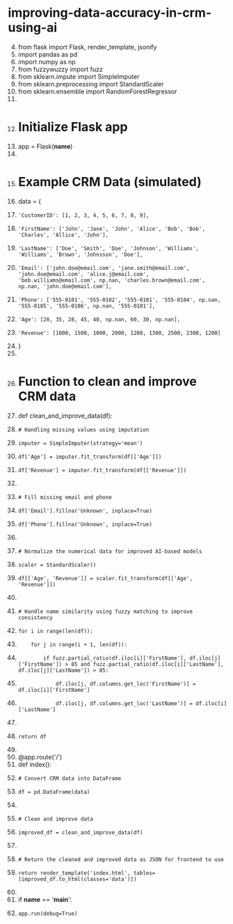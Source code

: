 # improving-data-accuracy-in-crm-using-ai

4.	from flask import Flask, render_template, jsonify
5.	import pandas as pd
6.	import numpy as np
7.	from fuzzywuzzy import fuzz
8.	from sklearn.impute import SimpleImputer
9.	from sklearn.preprocessing import StandardScaler
10.	from sklearn.ensemble import RandomForestRegressor
11.	
12.	# Initialize Flask app
13.	app = Flask(__name__)
14.	
15.	# Example CRM Data (simulated)
16.	data = {
17.	    'CustomerID': [1, 2, 3, 4, 5, 6, 7, 8, 9],
18.	    'FirstName': ['John', 'Jane', 'John', 'Alice', 'Bob', 'Bob', 'Charles', 'Allice', 'John'],
19.	    'LastName': ['Doe', 'Smith', 'Doe', 'Johnson', 'Williams', 'Williams', 'Brown', 'Johnsson', 'Doe'],
20.	    'Email': ['john.doe@email.com', 'jane.smith@email.com', 'john.doe@email.com', 'alice.j@email.com', 'bob.williams@email.com', np.nan, 'charles.brown@email.com', np.nan, 'john.doe@email.com'],
21.	    'Phone': ['555-0101', '555-0102', '555-0101', '555-0104', np.nan, '555-0105', '555-0106', np.nan, '555-0101'],
22.	    'Age': [28, 35, 28, 45, 40, np.nan, 60, 30, np.nan],
23.	    'Revenue': [1000, 1500, 1000, 2000, 1200, 1300, 2500, 2300, 1200]
24.	}
25.	
26.	# Function to clean and improve CRM data
27.	def clean_and_improve_data(df):
28.	    # Handling missing values using imputation
29.	    imputer = SimpleImputer(strategy='mean')
30.	    df['Age'] = imputer.fit_transform(df[['Age']])
31.	    df['Revenue'] = imputer.fit_transform(df[['Revenue']])
32.	
33.	    # Fill missing email and phone
34.	    df['Email'].fillna('Unknown', inplace=True)
35.	    df['Phone'].fillna('Unknown', inplace=True)
36.	
37.	    # Normalize the numerical data for improved AI-based models
38.	    scaler = StandardScaler()
39.	    df[['Age', 'Revenue']] = scaler.fit_transform(df[['Age', 'Revenue']])
40.	
41.	    # Handle name similarity using fuzzy matching to improve consistency
42.	    for i in range(len(df)):
43.	        for j in range(i + 1, len(df)):
44.	            if fuzz.partial_ratio(df.iloc[i]['FirstName'], df.iloc[j]['FirstName']) > 85 and fuzz.partial_ratio(df.iloc[i]['LastName'], df.iloc[j]['LastName']) > 85:
45.	                df.iloc[j, df.columns.get_loc('FirstName')] = df.iloc[i]['FirstName']
46.	                df.iloc[j, df.columns.get_loc('LastName')] = df.iloc[i]['LastName']
47.	
48.	    return df
49.	
50.	@app.route('/')
51.	def index():
52.	    # Convert CRM data into DataFrame
53.	    df = pd.DataFrame(data)
54.	    
55.	    # Clean and improve data
56.	    improved_df = clean_and_improve_data(df)
57.	
58.	    # Return the cleaned and improved data as JSON for frontend to use
59.	    return render_template('index.html', tables=[improved_df.to_html(classes='data')])
60.	
61.	if __name__ == '__main__':
62.	    app.run(debug=True)

